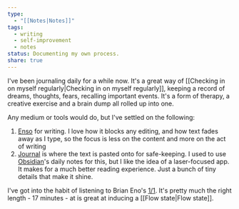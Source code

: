 ```yaml
---
type:
  - "[[Notes|Notes]]"
tags:
  - writing
  - self-improvement
  - notes
status: Documenting my own process.
share: true
---
```


I've been journaling daily for a while now. It's a great way of [[Checking in on myself regularly|Checking in on myself regularly]], keeping a record of dreams, thoughts, fears, recalling important events. It's a form of therapy, a creative exercise and a brain dump all rolled up into one.

Any medium or tools would do, but I've settled on the following:
1. [Enso](https://enso.sonnet.io/) for writing. I love how it blocks any editing, and how text fades away as I type, so the focus is less on the content and more on the act of writing
2. [Journal](https://www.journal.do/) is where the text is pasted onto for safe-keeping. I used to use [Obsidian](https://obsidian.md/)'s daily notes for this, but I like the idea of a laser-focused app. It makes for a much better reading experience. Just a bunch of tiny details that make it shine.

I've got into the habit of listening to Brian Eno's [1/1](https://www.youtube.com/watch?v=LKZ3fGR2SDY). It's pretty much the right length - 17 minutes - at is great at inducing a [[Flow state|Flow state]].